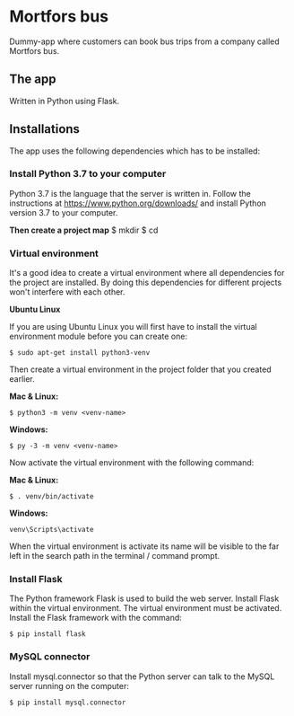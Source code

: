 # Mortfors bus

Dummy-app where customers can book bus trips from a company called Mortfors bus.

## The app

Written in Python using Flask.

## Installations

The app uses the following dependencies which has to be installed:

### Install Python 3.7 to your computer
Python 3.7 is the language that the server is written in. Follow the instructions at https://www.python.org/downloads/ and install Python version 3.7 to your computer.

**Then create a project map**
$ mkdir <project-name>
$ cd <project-name>

### Virtual environment
It's a good idea to create a virtual environment where all dependencies for the project are installed. By doing this dependencies for different projects won't interfere with each other.

**Ubuntu Linux**

If you are using Ubuntu Linux you will first have to install the virtual environment module before you can create one:

```
$ sudo apt-get install python3-venv
```

Then create a virtual environment in the project folder that you created earlier.

**Mac & Linux:**
```
$ python3 -m venv <venv-name>
```

**Windows:**
```
$ py -3 -m venv <venv-name>
```

Now activate the virtual environment with the following command:

**Mac & Linux:**
```
$ . venv/bin/activate
```

**Windows:**
```
venv\Scripts\activate
```

When the virtual environment is activate its name will be visible to the far left in the search path in the terminal / command prompt.

### Install Flask
The Python framework Flask is used to build the web server. Install Flask within the virtual environment. The virtual environment must be activated.
Install the Flask framework with the command:

```
$ pip install flask
```

### MySQL connector

Install mysql.connector so that the Python server can talk to the MySQL server running on the computer:

```
$ pip install mysql.connector
```
